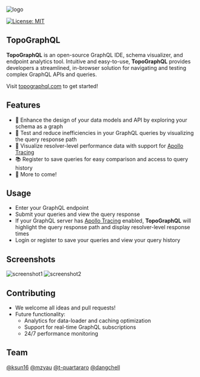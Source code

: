 ![logo](https://i.imgur.com/1glvQfz.png)

[![License: MIT](https://img.shields.io/badge/License-MIT-yellow.svg)](https://opensource.org/licenses/MIT)

## TopoGraphQL
**TopoGraphQL** is an open-source GraphQL IDE, schema visualizer, and endpoint analytics tool. Intuitive and easy-to-use, **TopoGraphQL** provides developers a streamlined, in-browser solution for navigating and testing complex GraphQL APIs and queries.

Visit [topographql.com](http://topographql.com) to get started!

## Features
- 🔎 Enhance the design of your data models and API by exploring your schema as a graph
- 🚥 Test and reduce inefficiencies in your GraphQL queries by visualizing the query response path
- 🚀 Visualize resolver-level performance data with support for [Apollo Tracing](https://github.com/apollographql/apollo-tracing)
- 📚 Register to save queries for easy comparison and access to query history
- 👀 More to come!

## Usage
- Enter your GraphQL endpoint
- Submit your queries and view the query response
- If your GraphQL server has [Apollo Tracing](https://github.com/apollographql/apollo-tracing) enabled, **TopoGraphQL** will highlight the query response path and display resolver-level response times
- Login or register to save your queries and view your query history

Screenshots
----
![screenshot1](https://i.imgur.com/Jm0B98f.png)
![screenshot2](https://i.imgur.com/mcRuG78.png)

## Contributing
- We welcome all ideas and pull requests!
- Future functionality: 
  - Analytics for data-loader and caching optimization
  - Support for real-time GraphQL subscriptions
  - 24/7 performance monitoring

## Team
[@ksun16](github.com/ksun16) 
[@mzyau](github.com/mzyau)
[@t-quartararo](github.com/t-quartararo)
[@dangchell](github.com/dangchell)
